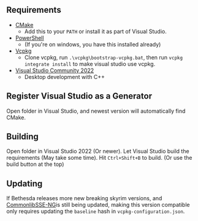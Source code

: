 ## Requirements
* [CMake](https://cmake.org/)
	* Add this to your `PATH` or install it as part of Visual Studio.
* [PowerShell](https://github.com/PowerShell/PowerShell/releases/latest)
	* (If you're on windows, you have this installed already)
* [Vcpkg](https://github.com/microsoft/vcpkg)
	* Clone vcpkg, run `.\vcpkg\bootstrap-vcpkg.bat`, then run `vcpkg integrate install` to make visual studio use vcpkg.
* [Visual Studio Community 2022](https://visualstudio.microsoft.com/)
	* Desktop development with C++

## Register Visual Studio as a Generator
Open folder in Visual Studio, and newest version will automatically find CMake.

## Building
Open folder in Visual Studio 2022 (Or newer). 
Let Visual Studio build the requirements (May take some time).
Hit `Ctrl+Shift+B` to build. (Or use the build button at the top)


## Updating
If Bethesda releases more new breaking skyrim versions, and [CommonlibSSE-NG](https://github.com/CharmedBaryon/CommonLibSSE-NG)is still being updated, making this version compatible only requires updating the `baseline` hash in `vcpkg-configuration.json`.
